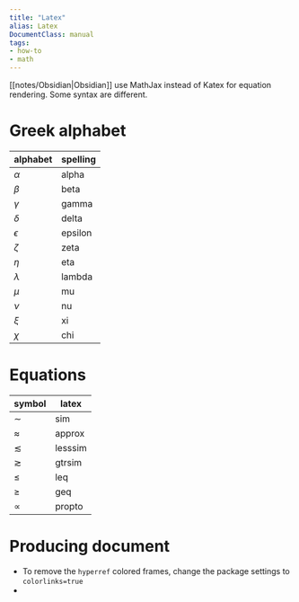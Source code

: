 ```yaml
---
title: "Latex"
alias: Latex
DocumentClass: manual
tags:
- how-to
- math
---
```


[[notes/Obsidian|Obsidian]] use MathJax instead of Katex for equation rendering. Some syntax are different.

# Greek alphabet
|alphabet|spelling|
|---|---|
|$\alpha$ | alpha |
|$\beta$|beta|
|$\gamma$|gamma
|$\delta$|delta
|$\epsilon$|epsilon
|$\zeta$|zeta
|$\eta$|eta
|$\lambda$|lambda
|$\mu$|mu
|$\nu$|nu
|$\xi$|xi
|$\chi$|chi|


# Equations
|symbol|latex|
|---|---|
|$\sim$|sim|
|$\approx$|approx|
|$\lesssim$|lesssim|
|$\gtrsim$|gtrsim|
|$\leq$|leq|
|$\geq$|geq|
|$\propto$|propto|

# Producing document
- To remove the `hyperref` colored frames, change the package settings to `colorlinks=true`
- 